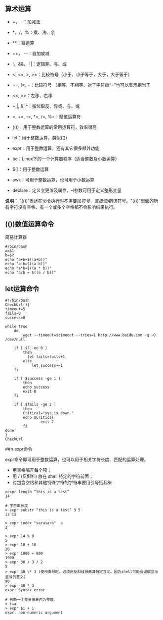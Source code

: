 ## 算术运算

* +， -：加减法
* *，/，%：乘、法、余
* **：幂运算
* ++， --：自加或减
* !，&&， ||：逻辑非、与、或
* <, <=, >, >=：比较符号（小于，小于等于，大于，大于等于）
* ==, !=, =：比较符号 （相等、不相等、对于字符串“=”也可以表示相当于
* <<, >>：左移、右移
* ~,|, &, ^：按位取反、异或、与、或
* =, +=, -=, *=, /=, %=：赋值运算符

* (())：用于整数运算的常用运算符，效率很高
* let：用于整数运算，类似(())
* expr：用于整数运算，还有其它很多额外功能
* bc：Linux下的一个计算器程序（适合整数及小数运算）
* $[]：用于整数运算
* awk：可用于整数运算，也可用于小数运算
* declare：定义变更值及属性，-i参数可用于定义整形变量


**说明：** "(())“表达在命令执行时不需要加$符号，直接使用((6%2))即可，但是如果需要输出，就需要加$符号。"(())"里面的所有字符没有空格、有一个或多个空格都不会影响结果执行。

## (())数值运算命令

简易计算器

```
#/bin/bash
a=$1
b=$2
echo "a+b=$((a+b))"
echo "a-b=$((a-b))"
echo "a*b=$((a * b))"
echo "a/b = $((a / b))"
```

## let运算命令

```Linux
#!/bin/bash
CheckUrl(){ 
timeout=5
fails=0
success=0

while true
    do
        wget --timeout=$timeout --tries=1 http://www.baidu.com -q -O /dev/null
	
	if [ $? -ne 0 ] 
	    then
	      let fails=fails+1
        else
            let success+=1
	fi

	if [ $success -ge 1 ]
	    then
		echo success
		exit 0
	fi

	if [ $fails -ge 2 ]
	    then
		Critical="sys is down."
		echo $Critical
                exit 2
        fi
done
}
CheckUrl
```

##n expr命令

expr命令即可用于整数运算，也可以用于相关字符长度、匹配的运算处理。

* 用空格隔开每个项；
* 用 / (反斜杠) 放在 shell 特定的字符前面；
* 对包含空格和其他特殊字符的字符串要用引号括起来

```Linux
>expr length “this is a test”
14

# 字符串长度
> expr substr “this is a test” 3 5
is is

> expr index "sarasara"  a
2

> expr 14 % 9
5
> expr 10 + 10
20
> expr 1000 + 900
1900
> expr 30 / 3 / 2
5
> expr 30 \* 3 (使用乘号时，必须用反斜线屏蔽其特定含义。因为shell可能会误解显示星号的意义)
90
> expr 30 * 3
expr: Syntax error

# 判断一个变量值是否为整数
> i=a
> expr $i + 1
expr: non-numeric argument

```

